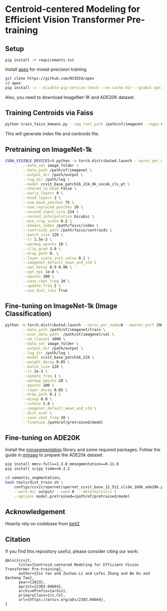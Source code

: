 # Centroid-centered Modeling for Efficient Vision Transformer Pre-training

## Setup

```
pip install -r requirements.txt
```

Install [apex](https://github.com/NVIDIA/apex) for mixed-precision training

```bash
git clone https://github.com/NVIDIA/apex
cd apex
pip install -v --disable-pip-version-check --no-cache-dir --global-option="--cpp_ext" --global-option="--cuda_ext" ./
```

Also, you need to download ImageNet-1K and ADE20K dataset. 

## Training Centroids via Faiss

```bash
python train_faiss_kmeans.py --img_root_path /path/of/imagenet --ngpu 8 --k 8192 --n_iter 20 --sample 50 --exp_name train_50000_8192 --output_path ./faiss
```

This will generate index file and centroids file.

## Pretraining on ImageNet-1k

```bash
CUDA_VISIBLE_DEVICES=5 python -m torch.distributed.launch --nproc_per_node=1  --master_port 29876 run_ccvit_pretraining.py \
        --data_set image_folder \
        --data_path /path/of/imagenet \
        --output_dir /path/output \
        --log_dir /path/log \
        --model ccvit_base_patch16_224_8k_vocab_cls_pt \
        --shared_lm_head False \
        --early_layers 9 \
        --head_layers 2 \
        --num_mask_patches 75 \
        --num_replaced_patches 20 \
        --second_input_size 224 \
        --second_interpolation bicubic \
        --min_crop_scale 0.2 \
        --kmeans_index /path/faiss/index \
        --centroids_path /path/faiss/centroids \
        --batch_size 128 \
        --lr 1.5e-3 \
        --warmup_epochs 10 \
        --clip_grad 3.0 \
        --drop_path 0. \
        --layer_scale_init_value 0.1 \
        --imagenet_default_mean_and_std \
        --opt_betas 0.9 0.98 \
        --opt_eps 1e-8 \
        --epochs 300 \
        --save_ckpt_freq 20 \
        --update_freq 2 \
        --use_dual_loss True
```

## Fine-tuning on ImageNet-1k (Image Classification)

```bash
python -m torch.distributed.launch --nproc_per_node=8 --master_port 29876 run_class_finetuning.py \
        --data_path /path/of/imagenet/train \
        --eval_data_path  /path/of/imagenet/val \
        --nb_classes 1000 \
        --data_set image_folder \
        --output_dir /path/output \
        --log_dir /path/log \
        --model ccvit_base_patch16_224 \
        --weight_decay 0.05 \
        --batch_size 128 \
        --lr 2e-3 \
        --update_freq 1 \
        --warmup_epochs 20 \
        --epochs 100 \
        --layer_decay 0.65 \
        --drop_path 0.1 \
        --mixup 0.8 \
        --cutmix 1.0 \
        --imagenet_default_mean_and_std \
        --dist_eval \
        --save_ckpt_freq 20 \
        --finetune /path/of/pretrained/model
```

## Fine-tuning on ADE20K 

Install the [mmsegmentation](https://github.com/open-mmlab/mmsegmentation) library and some required packages. Follow the guide in [mmseg](https://github.com/open-mmlab/mmsegmentation/blob/master/docs/en/dataset_prepare.md) to prepare the ADE20k dataset.

```bash
pip install mmcv-full==1.3.0 mmsegmentation==0.11.0
pip install scipy timm==0.3.2
```

```bash
cd semantic_segmentation; 
bash tools/dist_train.sh \
    configs/ccvit/upernet/upernet_ccvit_base_12_512_slide_160k_ade20k.py 8 \
    --work-dir output/ --seed 0  --deterministic \
    --options model.pretrained=/path/of/pretrained/model
```

## Acknowledgement

Heavily rely on codebase from [beit2](https://github.com/microsoft/unilm/tree/master/beit2)

## Citation

If you find this repository useful, please consider citing our work:

```
@misc{ccvit,
      title={Centroid-centered Modeling for Efficient Vision Transformer Pre-training}, 
      author={Xin Yan and Zuchao Li and Lefei Zhang and Bo Du and Dacheng Tao},
      year={2023},
      eprint={2303.04664},
      archivePrefix={arXiv},
      primaryClass={cs.CV},
      url={https://arxiv.org/abs/2303.04664}, 
}
```

